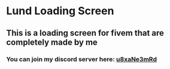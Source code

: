 # Lund Loading Screen
## This is a loading screen for fivem that are completely made by me
### You can join my discord server here: [u8xaNe3mRd](https://discord.gg/u8xaNe3mRd)
